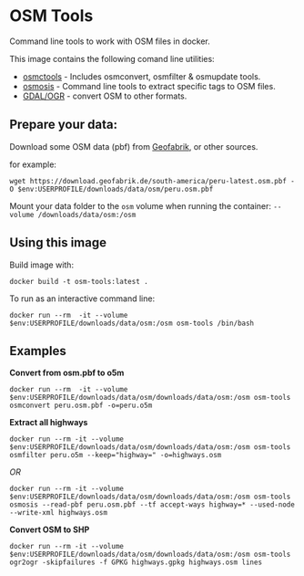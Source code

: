# OSM Tools
Command line tools to work with OSM files in docker.

This image contains the following comand line utilities:
* [osmctools](https://gitlab.com/osm-c-tools/osmctools) - Includes osmconvert, osmfilter & osmupdate tools.
* [osmosis](https://wiki.openstreetmap.org/wiki/Osmosis) - Command line tools to extract specific tags to OSM files.
* [GDAL/OGR](https://gdal.org/) - convert OSM to other formats.

## Prepare your data:

Download some OSM data (pbf) from [Geofabrik](https://download.geofabrik.de/), or other sources.

for example:

```
wget https://download.geofabrik.de/south-america/peru-latest.osm.pbf -O $env:USERPROFILE/downloads/data/osm/peru.osm.pbf
```

Mount your data folder to the `osm` volume when running the container: `--volume /downloads/data/osm:/osm`

## Using this image

Build image with:

```
docker build -t osm-tools:latest .
```

To run as an interactive command line:

```
docker run --rm  -it --volume  $env:USERPROFILE/downloads/data/osm:/osm osm-tools /bin/bash
```

## Examples

**Convert from osm.pbf to o5m**

```
docker run --rm  -it --volume $env:USERPROFILE/downloads/data/osm/downloads/data/osm:/osm osm-tools osmconvert peru.osm.pbf -o=peru.o5m
```

**Extract all highways**

```
docker run --rm -it --volume $env:USERPROFILE/downloads/data/osm/downloads/data/osm:/osm osm-tools osmfilter peru.o5m --keep="highway=" -o=highways.osm
```

*OR*

```
docker run --rm -it --volume $env:USERPROFILE/downloads/data/osm/downloads/data/osm:/osm osm-tools osmosis --read-pbf peru.osm.pbf --tf accept-ways highway=* --used-node --write-xml highways.osm
```

**Convert OSM to SHP**

```
docker run --rm -it --volume $env:USERPROFILE/downloads/data/osm/downloads/data/osm:/osm osm-tools ogr2ogr -skipfailures -f GPKG highways.gpkg highways.osm lines
```
